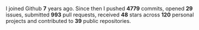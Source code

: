 
I joined Github **7** years ago. Since then I pushed **4779** commits, opened **29** issues, submitted **993** pull requests, received **48** stars across **120** personal projects and contributed to **39** public repositories.
